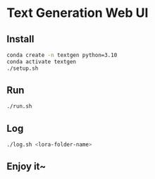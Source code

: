 # Text Generation Web UI

## Install

```bash
conda create -n textgen python=3.10
conda activate textgen
./setup.sh
```

## Run

```bash
./run.sh
```

## Log

```bash
./log.sh <lora-folder-name>
```

## Enjoy it~
